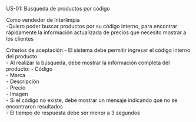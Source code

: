 US-01: Búsqueda de productos por código

Como vendedor de Interlimpia  
    -Quiero poder buscar productos por su código interno, para encontrar rápidamente la información actualizada de precios que necesito mostrar a los clientes  

Criterios de aceptación
    - El sistema debe permitir ingresar el código interno del producto  
    - Al realizar la búsqueda, debe mostrar la información completa del producto:
    - Código  
    - Marca  
    - Descripción  
    - Precio  
    - Imagen  
    - Si el código no existe, debe mostrar un mensaje indicando que no se encontraron resultados  
    - El tiempo de respuesta debe ser menor a 3 segundos

